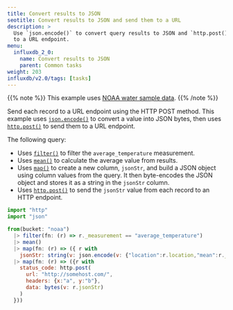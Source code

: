 ```yaml
---
title: Convert results to JSON
seotitle: Convert results to JSON and send them to a URL
description: >
  Use `json.encode()` to convert query results to JSON and `http.post()` to send them
  to a URL endpoint.
menu:
  influxdb_2_0:
    name: Convert results to JSON
    parent: Common tasks
weight: 203
influxdb/v2.0/tags: [tasks]
---
```

{{% note %}}
This example uses [NOAA water sample data](/influxdb/v2.0/reference/sample-data/#noaa-water-sample-data).
{{% /note %}}

Send each record to a URL endpoint using the HTTP POST method. This example uses [`json.encode()`](/influxdb/v2.0/reference/flux/stdlib/json/encode/) to convert a value into JSON bytes, then uses [`http.post()`](/influxdb/v2.0/reference/flux/stdlib/http/post/) to send them to a URL endpoint.

The following query:
  - Uses [`filter()`](/influxdb/v2.0/reference/flux/stdlib/built-in/transformations/filter/) to filter the `average_temperature` measurement.
  - Uses [`mean()`](/influxdb/v2.0/reference/flux/stdlib/built-in/transformations/aggregates/mean/) to calculate the average value from results.
  - Uses [`map()`](/influxdb/v2.0/reference/flux/stdlib/built-in/transformations/map/) to create a new column, `jsonStr`, and build a JSON object using column values from the query. It then byte-encodes the JSON object and stores it as a string in the `jsonStr` column.
  - Uses [`http.post()`](/influxdb/v2.0/reference/flux/stdlib/http/post/) to send the `jsonStr` value from each record to an HTTP endpoint.


```js
import "http"
import "json"

from(bucket: "noaa")
  |> filter(fn: (r) => r._measurement == "average_temperature")
  |> mean()
  |> map(fn: (r) => ({ r with
    jsonStr: string(v: json.encode(v: {"location":r.location,"mean":r._value}))}))
  |> map(fn: (r) => ({r with
    status_code: http.post(
      url: "http://somehost.com/",
      headers: {x:"a", y:"b"},
      data: bytes(v: r.jsonStr)
    )
  }))
```

